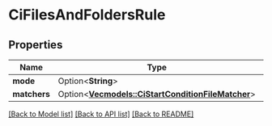 # CiFilesAndFoldersRule

## Properties

Name | Type | Description | Notes
------------ | ------------- | ------------- | -------------
**mode** | Option<**String**> |  | [optional]
**matchers** | Option<[**Vec<models::CiStartConditionFileMatcher>**](CiStartConditionFileMatcher.md)> |  | [optional]

[[Back to Model list]](../README.md#documentation-for-models) [[Back to API list]](../README.md#documentation-for-api-endpoints) [[Back to README]](../README.md)


